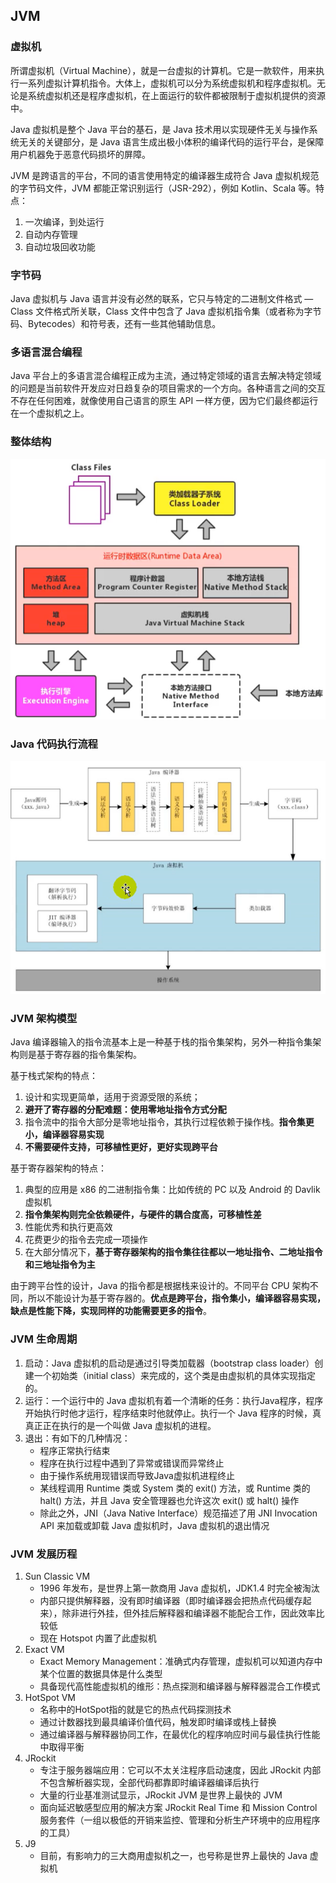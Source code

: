 ## JVM

### 虚拟机

所谓虚拟机（Virtual Machine），就是一台虚拟的计算机。它是一款软件，用来执行一系列虚拟计算机指令。大体上，虚拟机可以分为系统虚拟机和程序虚拟机。无论是系统虚拟机还是程序虚拟机，在上面运行的软件都被限制于虚拟机提供的资源中。

Java 虚拟机是整个 Java 平台的基石，是 Java 技术用以实现硬件无关与操作系统无关的关键部分，是 Java 语言生成出极小体积的编译代码的运行平台，是保障用户机器免于恶意代码损坏的屏障。

JVM 是跨语言的平台，不同的语言使用特定的编译器生成符合 Java 虚拟机规范的字节码文件，JVM 都能正常识别运行（JSR-292），例如 Kotlin、Scala 等。特点：

1.  一次编译，到处运行
2.  自动内存管理
3.  自动垃圾回收功能



### 字节码

Java 虚拟机与 Java 语言并没有必然的联系，它只与特定的二进制文件格式 — Class 文件格式所关联，Class 文件中包含了 Java 虚拟机指令集（或者称为字节码、Bytecodes）和符号表，还有一些其他辅助信息。



### 多语言混合编程

Java 平台上的多语言混合编程正成为主流，通过特定领域的语言去解决特定领域的问题是当前软件开发应对日趋复杂的项目需求的一个方向。各种语言之间的交互不存在任何困难，就像使用自己语言的原生 API 一样方便，因为它们最终都运行在一个虚拟机之上。



### 整体结构

![20201207214145090](../images/20201207214145090.png)



### Java 代码执行流程

![20201206160118109](../images/20201206160118109.png)



### JVM 架构模型

Java 编译器输入的指令流基本上是一种基于栈的指令集架构，另外一种指令集架构则是基于寄存器的指令集架构。

基于栈式架构的特点：

1.  设计和实现更简单，适用于资源受限的系统；
2. **避开了寄存器的分配难题：使用零地址指令方式分配**
3. 指令流中的指令大部分是零地址指令，其执行过程依赖于操作栈。**指令集更小，编译器容易实现**
4. **不需要硬件支持，可移植性更好，更好实现跨平台**

基于寄存器架构的特点：

1. 典型的应用是 x86 的二进制指令集：比如传统的 PC 以及 Android 的 Davlik 虚拟机
2. **指令集架构则完全依赖硬件，与硬件的耦合度高，可移植性差**
3. 性能优秀和执行更高效
4. 花费更少的指令去完成一项操作
5. 在大部分情况下，**基于寄存器架构的指令集往往都以一地址指令、二地址指令和三地址指令为主**

由于跨平台性的设计，Java 的指令都是根据栈来设计的。不同平台 CPU 架构不同，所以不能设计为基于寄存器的。**优点是跨平台，指令集小，编译器容易实现，缺点是性能下降，实现同样的功能需要更多的指令**。



### JVM 生命周期

1. 启动：Java 虚拟机的启动是通过引导类加载器（bootstrap class loader）创建一个初始类（initial class）来完成的，这个类是由虚拟机的具体实现指定的。
2. 运行：一个运行中的 Java 虚拟机有着一个清晰的任务：执行Java程序，程序开始执行时他才运行，程序结束时他就停止。执行一个 Java 程序的时候，真真正正在执行的是一个叫做 Java 虚拟机的进程。
3. 退出：有如下的几种情况：
   - 程序正常执行结束
   - 程序在执行过程中遇到了异常或错误而异常终止
   - 由于操作系统用现错误而导致Java虚拟机进程终止
   - 某线程调用 Runtime 类或 System 类的 exit() 方法，或 Runtime 类的 halt() 方法，并且 Java 安全管理器也允许这次 exit() 或 halt() 操作
   - 除此之外，JNI（Java Native Interface）规范描述了用 JNI Invocation API 来加载或卸载  Java 虚拟机时，Java 虚拟机的退出情况



### JVM 发展历程

1. Sun Classic VM
   - 1996 年发布，是世界上第一款商用 Java 虚拟机，JDK1.4 时完全被淘汰
   - 内部只提供解释器，没有即时编译器（即时编译器会把热点代码缓存起来），除非进行外挂，但外挂后解释器和编译器不能配合工作，因此效率比较低
   - 现在 Hotspot 内置了此虚拟机
2. Exact VM
   - Exact Memory Management：准确式内存管理，虚拟机可以知道内存中某个位置的数据具体是什么类型
   - 具备现代高性能虚拟机的维形：热点探测和编译器与解释器混合工作模式
3. HotSpot VM
   - 名称中的HotSpot指的就是它的热点代码探测技术
   - 通过计数器找到最具编译价值代码，触发即时编译或栈上替换
   - 通过编译器与解释器协同工作，在最优化的程序响应时间与最佳执行性能中取得平衡
4. JRockit
   - 专注于服务器端应用：它可以不太关注程序启动速度，因此 JRockit 内部不包含解析器实现，全部代码都靠即时编译器编译后执行
   - 大量的行业基准测试显示，JRockit JVM 是世界上最快的 JVM
   - 面向延迟敏感型应用的解决方案 JRockit Real Time 和 Mission Control服务套件（一组以极低的开销来监控、管理和分析生产环境中的应用程序的工具）
5. J9
   - 目前，有影响力的三大商用虚拟机之一，也号称是世界上最快的 Java 虚拟机